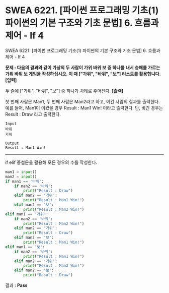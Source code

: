 # SWEA 6221. [파이썬 프로그래밍 기초(1) 파이썬의 기본 구조와 기초 문법] 6. 흐름과 제어 - If 4

SWEA 6221. [파이썬 프로그래밍 기초(1) 파이썬의 기본 구조와 기초 문법] 6. 흐름과 제어 - If 4



**문제 : 다음의 결과와 같이 가상의 두 사람이 가위 바위 보 중 하나를 내서 승패를 가르는 가위 바위 보 게임을 작성하십시오. 이 때 ["가위", "바위", "보"] 리스트를 활용합니다.**
**[입력]**

두 줄에 ["가위", "바위", "보"] 중 하나가 차례로 주어진다.
**[출력]**

첫 번째 사람은 Man1, 두 번째 사람은 Man2라고 하고, 이긴 사람의 결과를 출력한다. 예를 들어, Man1이 이겼을 경우 Result : Man1 Win! 이라고 출력한다. 단, 비긴 경우는 Result : Draw 라고 출력한다.

```
Input
바위
가위

Output
Result : Man1 Win!
```

---

if elif 중첩문을 활용해 모든 경우의 수를 작성한다.

```python
man1 = input()
man2 = input()
if man1 == '바위':
    if man2 == '바위':
        print("Result : Draw")
    elif man2 == '가위':
        print("Result : Man1 Win!")
    elif man2 == '보':
        print("Result : Man2 Win!")
elif man1 == '가위':
    if man2 == '바위':
        print("Result : Man2 Win!")  
    elif man2 == '가위':
        print("Result : Draw")  
    elif man2 == '보':
        print("Result : Man1 Win!")
elif man1 == '보':
    if man2 == '바위':
        print("Result : Man1 Win!")
    elif man2 == '가위':
        print("Result : Man2 Win!")
    elif man2 == '보':
        print("Result : Draw")
```

결과 : **Pass**